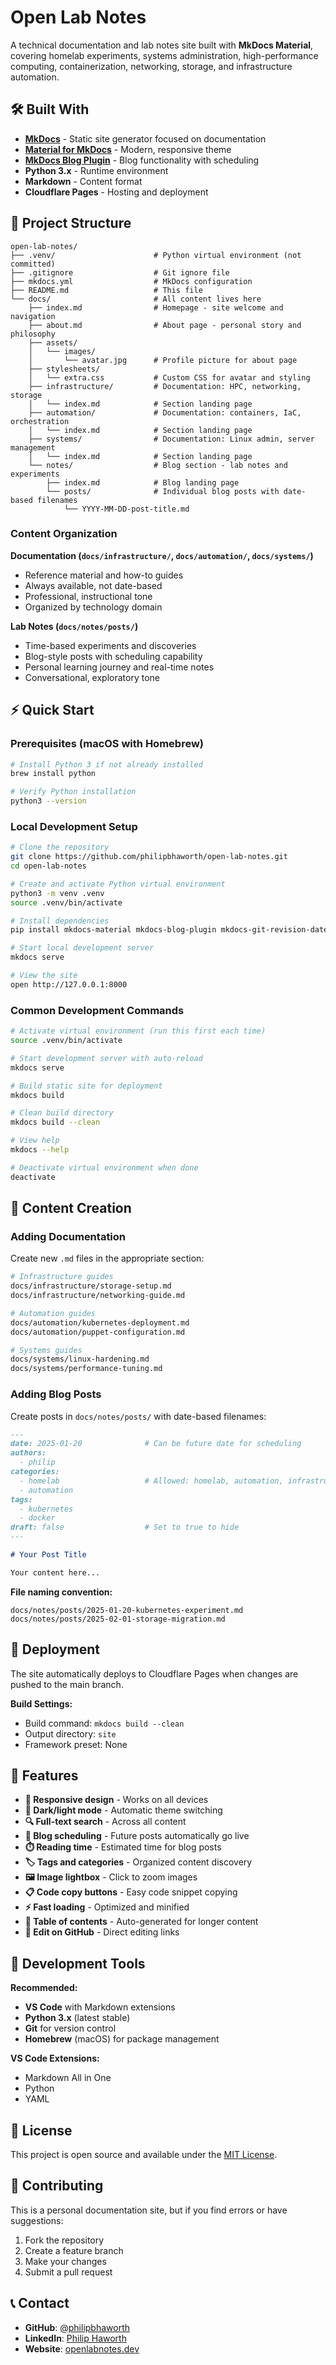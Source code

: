 # Open Lab Notes

A technical documentation and lab notes site built with **MkDocs Material**, covering homelab experiments, systems administration, high-performance computing, containerization, networking, storage, and infrastructure automation.

## 🛠️ Built With

- **[MkDocs](https://www.mkdocs.org/)** - Static site generator focused on documentation
- **[Material for MkDocs](https://squidfunk.github.io/mkdocs-material/)** - Modern, responsive theme
- **[MkDocs Blog Plugin](https://github.com/liang2kl/mkdocs-blog-plugin)** - Blog functionality with scheduling
- **Python 3.x** - Runtime environment
- **Markdown** - Content format
- **Cloudflare Pages** - Hosting and deployment

## 📁 Project Structure

```
open-lab-notes/
├── .venv/                      # Python virtual environment (not committed)
├── .gitignore                  # Git ignore file
├── mkdocs.yml                  # MkDocs configuration
├── README.md                   # This file
└── docs/                       # All content lives here
    ├── index.md                # Homepage - site welcome and navigation
    ├── about.md                # About page - personal story and philosophy
    ├── assets/
    │   └── images/
    │       └── avatar.jpg      # Profile picture for about page
    ├── stylesheets/
    │   └── extra.css           # Custom CSS for avatar and styling
    ├── infrastructure/         # Documentation: HPC, networking, storage
    │   └── index.md            # Section landing page
    ├── automation/             # Documentation: containers, IaC, orchestration
    │   └── index.md            # Section landing page
    ├── systems/                # Documentation: Linux admin, server management
    │   └── index.md            # Section landing page
    └── notes/                  # Blog section - lab notes and experiments
        ├── index.md            # Blog landing page
        └── posts/              # Individual blog posts with date-based filenames
            └── YYYY-MM-DD-post-title.md
```

### Content Organization

**Documentation (`docs/infrastructure/`, `docs/automation/`, `docs/systems/`)**
- Reference material and how-to guides
- Always available, not date-based
- Professional, instructional tone
- Organized by technology domain

**Lab Notes (`docs/notes/posts/`)**
- Time-based experiments and discoveries
- Blog-style posts with scheduling capability
- Personal learning journey and real-time notes
- Conversational, exploratory tone

## ⚡ Quick Start

### Prerequisites (macOS with Homebrew)

```bash
# Install Python 3 if not already installed
brew install python

# Verify Python installation
python3 --version
```

### Local Development Setup

```bash
# Clone the repository
git clone https://github.com/philipbhaworth/open-lab-notes.git
cd open-lab-notes

# Create and activate Python virtual environment
python3 -m venv .venv
source .venv/bin/activate

# Install dependencies
pip install mkdocs-material mkdocs-blog-plugin mkdocs-git-revision-date-localized-plugin mkdocs-glightbox mkdocs-minify-plugin mkdocs-rss-plugin

# Start local development server
mkdocs serve

# View the site
open http://127.0.0.1:8000
```

### Common Development Commands

```bash
# Activate virtual environment (run this first each time)
source .venv/bin/activate

# Start development server with auto-reload
mkdocs serve

# Build static site for deployment
mkdocs build

# Clean build directory
mkdocs build --clean

# View help
mkdocs --help

# Deactivate virtual environment when done
deactivate
```

## 📝 Content Creation

### Adding Documentation

Create new `.md` files in the appropriate section:
```bash
# Infrastructure guides
docs/infrastructure/storage-setup.md
docs/infrastructure/networking-guide.md

# Automation guides  
docs/automation/kubernetes-deployment.md
docs/automation/puppet-configuration.md

# Systems guides
docs/systems/linux-hardening.md
docs/systems/performance-tuning.md
```

### Adding Blog Posts

Create posts in `docs/notes/posts/` with date-based filenames:

```markdown
---
date: 2025-01-20              # Can be future date for scheduling
authors:
  - philip
categories:
  - homelab                   # Allowed: homelab, automation, infrastructure, systems, learning
  - automation
tags:
  - kubernetes
  - docker
draft: false                  # Set to true to hide
---

# Your Post Title

Your content here...
```

**File naming convention:**
```
docs/notes/posts/2025-01-20-kubernetes-experiment.md
docs/notes/posts/2025-02-01-storage-migration.md
```

## 🚀 Deployment

The site automatically deploys to Cloudflare Pages when changes are pushed to the main branch.

**Build Settings:**
- Build command: `mkdocs build --clean`
- Output directory: `site`
- Framework preset: None

## 🎨 Features

- **📱 Responsive design** - Works on all devices
- **🌙 Dark/light mode** - Automatic theme switching
- **🔍 Full-text search** - Across all content
- **📅 Blog scheduling** - Future posts automatically go live
- **⏱️ Reading time** - Estimated time for blog posts
- **🏷️ Tags and categories** - Organized content discovery
- **🖼️ Image lightbox** - Click to zoom images
- **📋 Code copy buttons** - Easy code snippet copying
- **⚡ Fast loading** - Optimized and minified
- **📖 Table of contents** - Auto-generated for longer content
- **🔗 Edit on GitHub** - Direct editing links

## 🧰 Development Tools

**Recommended:**
- **VS Code** with Markdown extensions
- **Python 3.x** (latest stable)
- **Git** for version control
- **Homebrew** (macOS) for package management

**VS Code Extensions:**
- Markdown All in One
- Python
- YAML

## 📄 License

This project is open source and available under the [MIT License](LICENSE).

## 🤝 Contributing

This is a personal documentation site, but if you find errors or have suggestions:

1. Fork the repository
2. Create a feature branch
3. Make your changes
4. Submit a pull request

## 📞 Contact

- **GitHub**: [@philipbhaworth](https://github.com/philipbhaworth)
- **LinkedIn**: [Philip Haworth](https://www.linkedin.com/in/philiphaworth/)
- **Website**: [openlabnotes.dev](https://openlabnotes.dev)